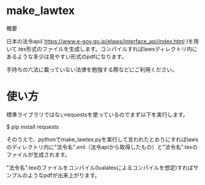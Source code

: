 # make_lawtex
概要

日本の法令api( https://www.e-gov.go.jp/elaws/interface_api/index.html )を用いて.tex形式のファイルを生成します。コンパイルすればlawsディレクトリ内にあるような多少は見やすい形式のpdfになります。

手持ちの六法に載っていない法律を勉強する際などにご利用ください。
# 使い方
標準ライブラリではないrequestsを使っているのでまず以下を実行します。

$ pip install requests

そのうえで、pythonでmake_lawtex.pyを実行して言われたとおりにすればlawsのディレクトリ内に"法令名".xml（法令apiから取得したもの）と"法令名".texのファイルが生成されます。

"法令名".texのファイルをコンパイル(lualatexによるコンパイルを想定)すればサンプルのようなpdfが出来上がります。
